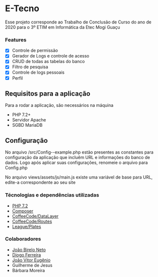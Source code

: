 # E-Tecno 
Esse projeto corresponde ao Trabalho de Conclusão de Curso do ano de 2020 para o 3º ETIM em Informática da Etec Mogi Guaçu

### Features
- [X] Controle de permissão
- [X] Gerador de Logs e controle de acesso
- [X] CRUD de todas as tabelas do banco
- [X] Filtro de pesquisa
- [X] Controle de logs pessoais
- [X] Perfil

## Requisitos para a aplicação
Para a rodar a aplicação, são necessários na máquina
- PHP 7.2+
- Servidor Apache 
- SGBD MariaDB

## Configuração 
No arquivo /src/Config--example.php estão presentes as constantes para configuração da aplicação que incluêm URL e informações do banco de dados. Logo após aplicar suas configurações, renomeie o arquivo para Config.php

No arquivo views/assets/js/main.js existe uma variável de base para URL, edite-a correspondente ao seu site

### Técnologias e dependências utilizadas
- [PHP 7.2](https://php.net)
- [Composer](https://getcomposer.org/)
- [CoffeeCode/DataLayer](https://packagist.org/packages/coffeecode/datalayer)
- [CoffeeCode/Routes](https://packagist.org/packages/coffeecode/router)
- [League/Plates](https://packagist.org/packages/league/plates)

### Colaboradores
- [João Birelo Neto](https://github.com/jaopanes)
- [Diogo Ferreira](https://github.com/ArikBartzadok)
- [João Vitor Eugênio](https://www.linkedin.com/in/joao-vitor-eugenio/)
- Guilherme de Jesus
- Bárbara Moreira